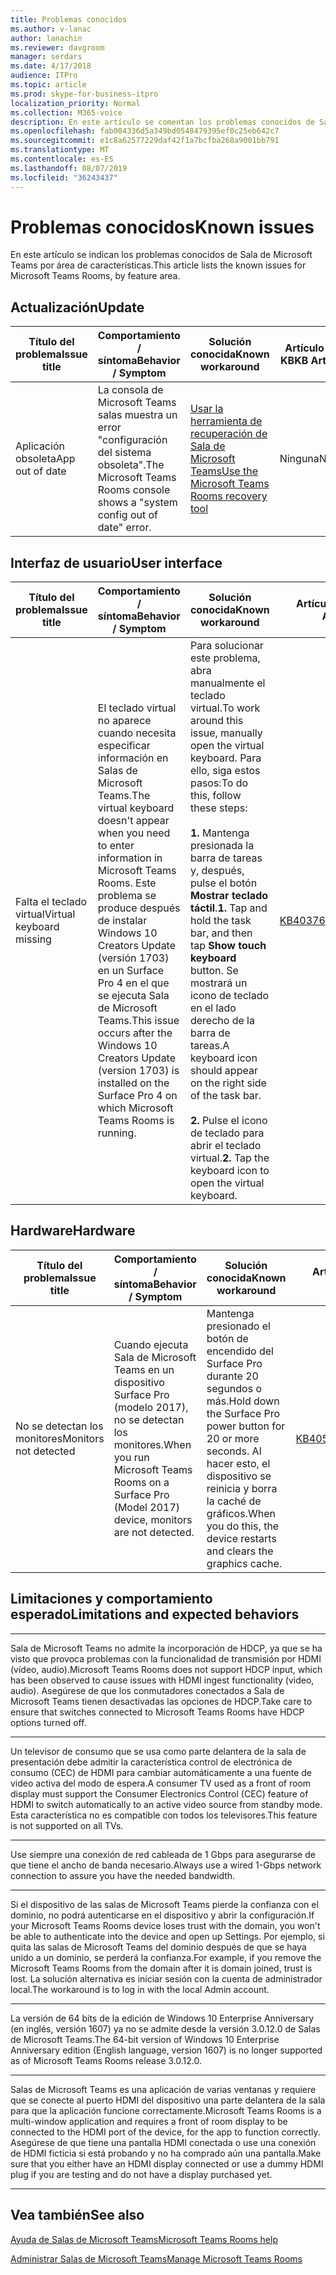 ```yaml
---
title: Problemas conocidos
ms.author: v-lanac
author: lanachin
ms.reviewer: davgroom
manager: serdars
ms.date: 4/17/2018
audience: ITPro
ms.topic: article
ms.prod: skype-for-business-itpro
localization_priority: Normal
ms.collection: M365-voice
description: En este artículo se comentan los problemas conocidos de Sala de Microsoft Teams por área de características.
ms.openlocfilehash: fab004336d5a349bd0548479395ef0c25eb642c7
ms.sourcegitcommit: e1c8a62577229daf42f1a7bcfba268a9001bb791
ms.translationtype: MT
ms.contentlocale: es-ES
ms.lasthandoff: 08/07/2019
ms.locfileid: "36243437"
---
```

# <a name="known-issues"></a><span data-ttu-id="1ffde-103">Problemas conocidos</span><span class="sxs-lookup"><span data-stu-id="1ffde-103">Known issues</span></span> 
 
<span data-ttu-id="1ffde-104">En este artículo se indican los problemas conocidos de Sala de Microsoft Teams por área de características.</span><span class="sxs-lookup"><span data-stu-id="1ffde-104">This article lists the known issues for Microsoft Teams Rooms, by feature area.</span></span>
<!-- If we get word that one of these issues no longer applies, contact meerak@microsoft.com or msmets@microsoft.com and let them know to EoL the corresponding KB  -->

<span data-ttu-id="1ffde-105"><a name="update"> </a></span><span class="sxs-lookup"><span data-stu-id="1ffde-105"></span></span>  
## <a name="update"></a><span data-ttu-id="1ffde-106">Actualización</span><span class="sxs-lookup"><span data-stu-id="1ffde-106">Update</span></span> 

| <span data-ttu-id="1ffde-107">Título del problema</span><span class="sxs-lookup"><span data-stu-id="1ffde-107">Issue title</span></span> |  <span data-ttu-id="1ffde-108">Comportamiento \/ síntoma</span><span class="sxs-lookup"><span data-stu-id="1ffde-108">Behavior \/ Symptom</span></span> | <span data-ttu-id="1ffde-109">Solución conocida</span><span class="sxs-lookup"><span data-stu-id="1ffde-109">Known workaround</span></span> | <span data-ttu-id="1ffde-110">Artículo de KB</span><span class="sxs-lookup"><span data-stu-id="1ffde-110">KB Article</span></span> |
|  ---        |      ---             |   ---            | --- |
|  <span data-ttu-id="1ffde-111">Aplicación obsoleta</span><span class="sxs-lookup"><span data-stu-id="1ffde-111">App out of date</span></span>         |    <span data-ttu-id="1ffde-112">La consola de Microsoft Teams salas muestra un error "configuración del sistema obsoleta".</span><span class="sxs-lookup"><span data-stu-id="1ffde-112">The Microsoft Teams Rooms console shows a "system config out of date" error.</span></span>                |   [<span data-ttu-id="1ffde-113">Usar la herramienta de recuperación de Sala de Microsoft Teams</span><span class="sxs-lookup"><span data-stu-id="1ffde-113">Use the Microsoft Teams Rooms recovery tool</span></span>](recovery-tool.md)             |  <span data-ttu-id="1ffde-114">Ninguna</span><span class="sxs-lookup"><span data-stu-id="1ffde-114">None</span></span> |


<span data-ttu-id="1ffde-115"><a name="OS-conflicts"> </a></span><span class="sxs-lookup"><span data-stu-id="1ffde-115"></span></span>  
## <a name="user-interface"></a><span data-ttu-id="1ffde-116">Interfaz de usuario</span><span class="sxs-lookup"><span data-stu-id="1ffde-116">User interface</span></span> 

| <span data-ttu-id="1ffde-117">Título del problema</span><span class="sxs-lookup"><span data-stu-id="1ffde-117">Issue title</span></span> |  <span data-ttu-id="1ffde-118">Comportamiento \/ síntoma</span><span class="sxs-lookup"><span data-stu-id="1ffde-118">Behavior \/ Symptom</span></span> | <span data-ttu-id="1ffde-119">Solución conocida</span><span class="sxs-lookup"><span data-stu-id="1ffde-119">Known workaround</span></span> | <span data-ttu-id="1ffde-120">Artículo de KB</span><span class="sxs-lookup"><span data-stu-id="1ffde-120">KB Article</span></span> |
|  ---        |      ---             |   ---            | --- |
|<span data-ttu-id="1ffde-121">Falta el teclado virtual</span><span class="sxs-lookup"><span data-stu-id="1ffde-121">Virtual keyboard missing</span></span>   | <span data-ttu-id="1ffde-122">El teclado virtual no aparece cuando necesita especificar información en Salas de Microsoft Teams.</span><span class="sxs-lookup"><span data-stu-id="1ffde-122">The virtual keyboard doesn't appear when you need to enter information in Microsoft Teams Rooms.</span></span> <span data-ttu-id="1ffde-123">Este problema se produce después de instalar Windows 10 Creators Update (versión 1703) en un Surface Pro 4 en el que se ejecuta Sala de Microsoft Teams.</span><span class="sxs-lookup"><span data-stu-id="1ffde-123">This issue occurs after the Windows 10 Creators Update (version 1703) is installed on the Surface Pro 4 on which Microsoft Teams Rooms is running.</span></span> | <span data-ttu-id="1ffde-124">Para solucionar este problema, abra manualmente el teclado virtual.</span><span class="sxs-lookup"><span data-stu-id="1ffde-124">To work around this issue, manually open the virtual keyboard.</span></span> <span data-ttu-id="1ffde-125">Para ello, siga estos pasos:</span><span class="sxs-lookup"><span data-stu-id="1ffde-125">To do this, follow these steps:</span></span><br><br> <span data-ttu-id="1ffde-126">**1.** Mantenga presionada la barra de tareas y, después, pulse el botón **Mostrar teclado táctil**.</span><span class="sxs-lookup"><span data-stu-id="1ffde-126">**1.** Tap and hold the task bar, and then tap **Show touch keyboard** button.</span></span> <span data-ttu-id="1ffde-127">Se mostrará un icono de teclado en el lado derecho de la barra de tareas.</span><span class="sxs-lookup"><span data-stu-id="1ffde-127">A keyboard icon should appear on the right side of the task bar.</span></span> <br><br> <span data-ttu-id="1ffde-128">**2.** Pulse el icono de teclado para abrir el teclado virtual.</span><span class="sxs-lookup"><span data-stu-id="1ffde-128">**2.** Tap the keyboard icon to open the virtual keyboard.</span></span> | [<span data-ttu-id="1ffde-129">KB4037694</span><span class="sxs-lookup"><span data-stu-id="1ffde-129">KB4037694</span></span>](https://support.microsoft.com/en-us/help/4037694/virtual-keyboard-missing-in-skype-room-systems-v2) | 

<span data-ttu-id="1ffde-130"><a name="Hardware"> </a></span><span class="sxs-lookup"><span data-stu-id="1ffde-130"></span></span>  
## <a name="hardware"></a><span data-ttu-id="1ffde-131">Hardware</span><span class="sxs-lookup"><span data-stu-id="1ffde-131">Hardware</span></span>

| <span data-ttu-id="1ffde-132">Título del problema</span><span class="sxs-lookup"><span data-stu-id="1ffde-132">Issue title</span></span> |  <span data-ttu-id="1ffde-133">Comportamiento \/ síntoma</span><span class="sxs-lookup"><span data-stu-id="1ffde-133">Behavior \/ Symptom</span></span> | <span data-ttu-id="1ffde-134">Solución conocida</span><span class="sxs-lookup"><span data-stu-id="1ffde-134">Known workaround</span></span> | <span data-ttu-id="1ffde-135">Artículo de KB</span><span class="sxs-lookup"><span data-stu-id="1ffde-135">KB Article</span></span> |
|  ---        |      ---             |   ---            |   --- |
| <span data-ttu-id="1ffde-136">No se detectan los monitores</span><span class="sxs-lookup"><span data-stu-id="1ffde-136">Monitors not detected</span></span> | <span data-ttu-id="1ffde-137">Cuando ejecuta Sala de Microsoft Teams en un dispositivo Surface Pro (modelo 2017), no se detectan los monitores.</span><span class="sxs-lookup"><span data-stu-id="1ffde-137">When you run Microsoft Teams Rooms on a Surface Pro (Model 2017) device, monitors are not detected.</span></span> |  <span data-ttu-id="1ffde-138">Mantenga presionado el botón de encendido del Surface Pro durante 20 segundos o más.</span><span class="sxs-lookup"><span data-stu-id="1ffde-138">Hold down the Surface Pro power button for 20 or more seconds.</span></span> <span data-ttu-id="1ffde-139">Al hacer esto, el dispositivo se reinicia y borra la caché de gráficos.</span><span class="sxs-lookup"><span data-stu-id="1ffde-139">When you do this, the device restarts and clears the graphics cache.</span></span> |[<span data-ttu-id="1ffde-140">KB4055681</span><span class="sxs-lookup"><span data-stu-id="1ffde-140">KB4055681</span></span>](https://support.microsoft.com/en-us/help/4055681/monitors-are-not-detected-when-you-run-skype-room-systems-on-a-surface)       | 

<span data-ttu-id="1ffde-141"><a name="Limits"> </a></span><span class="sxs-lookup"><span data-stu-id="1ffde-141"></span></span>
## <a name="limitations-and-expected-behaviors"></a><span data-ttu-id="1ffde-142">Limitaciones y comportamiento esperado</span><span class="sxs-lookup"><span data-stu-id="1ffde-142">Limitations and expected behaviors</span></span>

***

<span data-ttu-id="1ffde-143">Sala de Microsoft Teams no admite la incorporación de HDCP, ya que se ha visto que provoca problemas con la funcionalidad de transmisión por HDMI (vídeo, audio).</span><span class="sxs-lookup"><span data-stu-id="1ffde-143">Microsoft Teams Rooms does not support HDCP input, which has been observed to cause issues with HDMI ingest functionality (video, audio).</span></span> <span data-ttu-id="1ffde-144">Asegúrese de que los conmutadores conectados a Sala de Microsoft Teams tienen desactivadas las opciones de HDCP.</span><span class="sxs-lookup"><span data-stu-id="1ffde-144">Take care to ensure that switches connected to Microsoft Teams Rooms have HDCP options turned off.</span></span> 

***

<span data-ttu-id="1ffde-145">Un televisor de consumo que se usa como parte delantera de la sala de presentación debe admitir la característica control de electrónica de consumo (CEC) de HDMI para cambiar automáticamente a una fuente de video activa del modo de espera.</span><span class="sxs-lookup"><span data-stu-id="1ffde-145">A consumer TV used as a front of room display must support the Consumer Electronics Control (CEC) feature of HDMI to switch automatically to an active video source from standby mode.</span></span> <span data-ttu-id="1ffde-146">Esta característica no es compatible con todos los televisores.</span><span class="sxs-lookup"><span data-stu-id="1ffde-146">This feature is not supported on all TVs.</span></span>

***

<span data-ttu-id="1ffde-147">Use siempre una conexión de red cableada de 1 Gbps para asegurarse de que tiene el ancho de banda necesario.</span><span class="sxs-lookup"><span data-stu-id="1ffde-147">Always use a wired 1-Gbps network connection to assure you have the needed bandwidth.</span></span> 

***

<span data-ttu-id="1ffde-148">Si el dispositivo de las salas de Microsoft Teams pierde la confianza con el dominio, no podrá autenticarse en el dispositivo y abrir la configuración.</span><span class="sxs-lookup"><span data-stu-id="1ffde-148">If your Microsoft Teams Rooms device loses trust with the domain, you won't be able to authenticate into the device and open up Settings.</span></span> <span data-ttu-id="1ffde-149">Por ejemplo, si quita las salas de Microsoft Teams del dominio después de que se haya unido a un dominio, se perderá la confianza.</span><span class="sxs-lookup"><span data-stu-id="1ffde-149">For example, if you remove the Microsoft Teams Rooms from the domain after it is domain joined, trust is lost.</span></span> <span data-ttu-id="1ffde-150">La solución alternativa es iniciar sesión con la cuenta de administrador local.</span><span class="sxs-lookup"><span data-stu-id="1ffde-150">The workaround is to log in with the local Admin account.</span></span> 
***
<span data-ttu-id="1ffde-151">La versión de 64 bits de la edición de Windows 10 Enterprise Anniversary (en inglés, versión 1607) ya no se admite desde la versión 3.0.12.0 de Salas de Microsoft Teams.</span><span class="sxs-lookup"><span data-stu-id="1ffde-151">The 64-bit version of Windows 10 Enterprise Anniversary edition (English language, version 1607) is no longer supported as of Microsoft Teams Rooms release 3.0.12.0.</span></span> 
***
<span data-ttu-id="1ffde-152">Salas de Microsoft Teams es una aplicación de varias ventanas y requiere que se conecte al puerto HDMI del dispositivo una parte delantera de la sala para que la aplicación funcione correctamente.</span><span class="sxs-lookup"><span data-stu-id="1ffde-152">Microsoft Teams Rooms is a multi-window application and requires a front of room display to be connected to the HDMI port of the device, for the app to function correctly.</span></span> <span data-ttu-id="1ffde-153">Asegúrese de que tiene una pantalla HDMI conectada o use una conexión de HDMI ficticia si está probando y no ha comprado aún una pantalla.</span><span class="sxs-lookup"><span data-stu-id="1ffde-153">Make sure that you either have an HDMI display connected or use a dummy HDMI plug if you are testing and do not have a display purchased yet.</span></span>
***
<span data-ttu-id="1ffde-154"><a name="See"> </a></span><span class="sxs-lookup"><span data-stu-id="1ffde-154"></span></span>  
## <a name="see-also"></a><span data-ttu-id="1ffde-155">Vea también</span><span class="sxs-lookup"><span data-stu-id="1ffde-155">See also</span></span>

[<span data-ttu-id="1ffde-156">Ayuda de Salas de Microsoft Teams</span><span class="sxs-lookup"><span data-stu-id="1ffde-156">Microsoft Teams Rooms help</span></span>](https://support.office.com/en-us/article/Skype-Room-Systems-version-2-help-e667f40e-5aab-40c1-bd68-611fe0002ba2)

[<span data-ttu-id="1ffde-157">Administrar Salas de Microsoft Teams</span><span class="sxs-lookup"><span data-stu-id="1ffde-157">Manage Microsoft Teams Rooms</span></span>](skype-room-systems-v2.md)
